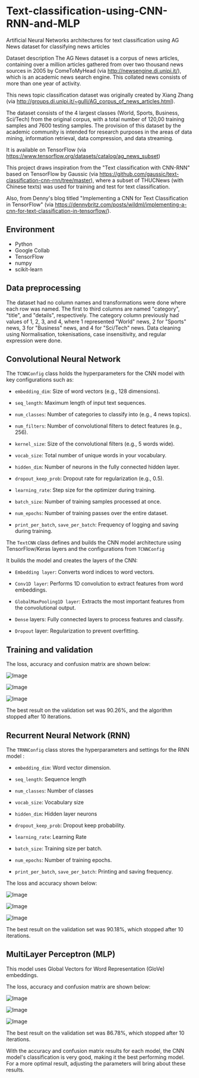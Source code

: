 # Text-classification-using-CNN-RNN-and-MLP
Artificial Neural Networks architectures for text classification using AG News dataset for classifying news articles 

Dataset description
The AG News dataset is a corpus of news articles, containing over a million articles gathered from over two thousand news sources in 2005 by ComeToMyHead (via http://newsengine.di.unipi.it/), which is an academic news search engine. This collated news consists of more than one year of activity.

This news topic classification dataset was originally created by Xiang Zhang (via http://groups.di.unipi.it/~gulli/AG_corpus_of_news_articles.html).

The dataset consists of the 4 largest classes (World, Sports, Business, Sci/Tech) from the original corpus, with a total number of 120,00 training samples and 7600 testing samples. 
The provision of this dataset by the academic community is intended for research purposes in the areas of data mining, information retrieval, data compression, and data streaming.

It is available on TensorFlow (via https://www.tensorflow.org/datasets/catalog/ag_news_subset)

This project draws inspiration from the "Text classification with CNN-RNN" based on TensorFlow by Gaussic (via https://github.com/gaussic/text-classification-cnn-rnn/tree/master), where a subset of THUCNews (with Chinese texts) was used for training and test for text classification.

Also, from Denny's blog titled "Implementing a CNN for Text Classification in TensorFlow" (via https://dennybritz.com/posts/wildml/implementing-a-cnn-for-text-classification-in-tensorflow/).

## Environment
+ Python
+ Google Collab
+ TensorFlow
+ numpy
+ scikit-learn

## Data preprocessing
The dataset had no column names and transformations were done where each row was named. The first to third columns are named "category", "title", and "details", respectively. The category column previously had values of 1, 2, 3, and 4, where 1 represented "World" news, 2 for "Sports" news, 3 for "Business" news, and 4 for "Sci/Tech" news. 
Data cleaning using Normalisation, tokenisations, case insensitivity, and regular expression were done.

## Convolutional Neural Network

The `TCNNConfig` class holds the hyperparameters for the CNN model with key configurations such as:

  * `embedding_dim`: Size of word vectors (e.g., 128 dimensions).

  * `seq_length`: Maximum length of input text sequences.

  * `num_classes`: Number of categories to classify into (e.g., 4 news topics).

  * `num_filters`: Number of convolutional filters to detect features (e.g., 256).

  * `kernel_size`: Size of the convolutional filters (e.g., 5 words wide).

  * `vocab_size`: Total number of unique words in your vocabulary.

  * `hidden_dim`: Number of neurons in the fully connected hidden layer.

  * `dropout_keep_prob`: Dropout rate for regularization (e.g., 0.5).

  * `learning_rate`: Step size for the optimizer during training.

  * `batch_size`: Number of training samples processed at once.

  * `num_epochs`: Number of training passes over the entire dataset.

  * `print_per_batch`, `save_per_batch`: Frequency of logging and saving during training.

The `TextCNN` class defines and builds the CNN model architecture using TensorFlow/Keras layers and the configurations from `TCNNConfig`

It builds the model and creates the layers of the CNN:

  * `Embedding layer`: Converts word indices to word vectors.

  * `Conv1D layer`: Performs 1D convolution to extract features from word embeddings.

  * `GlobalMaxPooling1D layer`: Extracts the most important features from the convolutional output.

  * `Dense` layers: Fully connected layers to process features and classify.

  * `Dropout` layer: Regularization to prevent overfitting.

  ## Training and validation

The loss, accuracy and confusion matrix are shown below:

![Image](https://github.com/user-attachments/assets/447d4ae4-96b9-4d93-8331-87309830581e)

![Image](https://github.com/user-attachments/assets/f00d6c7b-d70b-4d71-8bb3-84eec7f2c27f)

![Image](https://github.com/user-attachments/assets/24dbe25e-b471-4cfa-9704-93abf9420345)

The best result on the validation set was 90.26%, and the algorithm stopped after 10 iterations.

## Recurrent Neural Network (RNN)

The `TRNNConfig` class stores the hyperparameters and settings for the RNN model :
  * `embedding_dim`: Word vector dimension.

  * `seq_length`: Sequence length

  * `num_classes`: Number of classes

  * `vocab_size`: Vocabulary size

  * `hidden_dim`: Hidden layer neurons 

  * `dropout_keep_prob`: Dropout keep probability.

  * `learning_rate`: Learning Rate 

  * `batch_size`: Training size per batch.

  * `num_epochs`: Number of training epochs.

  * `print_per_batch`, `save_per_batch`: Printing and saving frequency.


The loss and accuracy shown below:

![Image](https://github.com/user-attachments/assets/07856fe2-f774-494c-9b16-94e46b7cd054)

![Image](https://github.com/user-attachments/assets/2f86e651-b7dc-4962-992c-239d0cd56dc3)

![Image](https://github.com/user-attachments/assets/eabf8934-a6e8-4dad-a06d-a4a4add0e237)

The best result on the validation set was 90.18%, which stopped after 10 iterations.

## MultiLayer Perceptron (MLP)

This model uses Global Vectors for Word Representation (GloVe) embeddings.

The loss, accuracy and confusion matrix are shown below:

![Image](https://github.com/user-attachments/assets/4d3a20ba-89d4-460e-8a65-344907080ecf)

![Image](https://github.com/user-attachments/assets/5b34e600-de73-40a0-b0a0-298ea064f1d3)

![Image](https://github.com/user-attachments/assets/5fc74c8b-82ca-44d7-a81d-b316750f0954)

The best result on the validation set was 86.78%, which stopped after 10 iterations.


With the accuracy and confusion matrix results for each model, the CNN model's classification is very good, making it the best performing model. 
For a more optimal result, adjusting the parameters will bring about these results.

